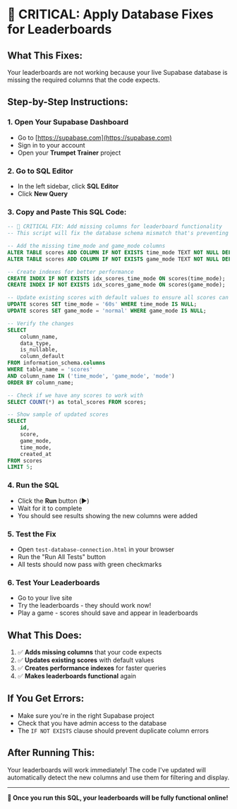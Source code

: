# 🚨 **CRITICAL: Apply Database Fixes for Leaderboards**

## **What This Fixes:**
Your leaderboards are not working because your live Supabase database is missing the required columns that the code expects.

## **Step-by-Step Instructions:**

### **1. Open Your Supabase Dashboard**
- Go to [https://supabase.com](https://supabase.com)
- Sign in to your account
- Open your **Trumpet Trainer** project

### **2. Go to SQL Editor**
- In the left sidebar, click **SQL Editor**
- Click **New Query**

### **3. Copy and Paste This SQL Code:**
```sql
-- 🚨 CRITICAL FIX: Add missing columns for leaderboard functionality
-- This script will fix the database schema mismatch that's preventing leaderboards from working online

-- Add the missing time_mode and game_mode columns
ALTER TABLE scores ADD COLUMN IF NOT EXISTS time_mode TEXT NOT NULL DEFAULT '60s';
ALTER TABLE scores ADD COLUMN IF NOT EXISTS game_mode TEXT NOT NULL DEFAULT 'normal';

-- Create indexes for better performance
CREATE INDEX IF NOT EXISTS idx_scores_time_mode ON scores(time_mode);
CREATE INDEX IF NOT EXISTS idx_scores_game_mode ON scores(game_mode);

-- Update existing scores with default values to ensure all scores can be filtered
UPDATE scores SET time_mode = '60s' WHERE time_mode IS NULL;
UPDATE scores SET game_mode = 'normal' WHERE game_mode IS NULL;

-- Verify the changes
SELECT 
    column_name, 
    data_type, 
    is_nullable, 
    column_default
FROM information_schema.columns 
WHERE table_name = 'scores' 
AND column_name IN ('time_mode', 'game_mode', 'mode')
ORDER BY column_name;

-- Check if we have any scores to work with
SELECT COUNT(*) as total_scores FROM scores;

-- Show sample of updated scores
SELECT 
    id, 
    score, 
    game_mode, 
    time_mode, 
    created_at 
FROM scores 
LIMIT 5;
```

### **4. Run the SQL**
- Click the **Run** button (▶️)
- Wait for it to complete
- You should see results showing the new columns were added

### **5. Test the Fix**
- Open `test-database-connection.html` in your browser
- Run the "Run All Tests" button
- All tests should now pass with green checkmarks

### **6. Test Your Leaderboards**
- Go to your live site
- Try the leaderboards - they should work now!
- Play a game - scores should save and appear in leaderboards

## **What This Does:**
1. ✅ **Adds missing columns** that your code expects
2. ✅ **Updates existing scores** with default values
3. ✅ **Creates performance indexes** for faster queries
4. ✅ **Makes leaderboards functional** again

## **If You Get Errors:**
- Make sure you're in the right Supabase project
- Check that you have admin access to the database
- The `IF NOT EXISTS` clause should prevent duplicate column errors

## **After Running This:**
Your leaderboards will work immediately! The code I've updated will automatically detect the new columns and use them for filtering and display.

---

**🎺 Once you run this SQL, your leaderboards will be fully functional online!** 